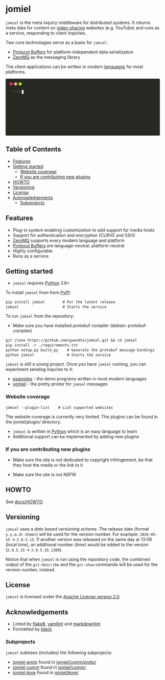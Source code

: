 # jomiel

`jomiel` is the meta inquiry middleware for distributed systems. It
returns meta data for content on [video-sharing] websites (e.g.
YouTube) and runs as a service, responding to client inquiries.

Two core technologies serve as a basis for `jomiel`:

- [Protocol Buffers] for platform-independent data serialization
- [ZeroMQ] as the messaging library

The client applications can be written in modern [languages][examples]
for most platforms.

![Example (jomiel)](./docs/examples/jomiel-framed.svg)

## Table of Contents

<!-- vim-markdown-toc GFM -->

- [Features](#features)
- [Getting started](#getting-started)
  - [Website coverage](#website-coverage)
  - [If you are contributing new plugins](#if-you-are-contributing-new-plugins)
- [HOWTO](#howto)
- [Versioning](#versioning)
- [License](#license)
- [Acknowledgements](#acknowledgements)
  - [Subprojects](#subprojects)

<!-- vim-markdown-toc -->

## Features

- Plug-in system enabling customization to add support for media hosts
- Support for authentication and encryption (CURVE and SSH)
- [ZeroMQ] supports every modern language and platform
- [Protocol Buffers] are language-neutral, platform-neutral
- Highly configurable
- Runs as a service

## Getting started

- `jomiel` requires [Python] 3.6+

To install `jomiel` from from [PyPI]:

```shell
pip install jomiel        # For the latest release
jomiel                    # Starts the service
```

To run `jomiel` from the repository:

- Make sure you have installed protobuf compiler (debian:
  protobuf-compiler)

```shell
git clone https://github.com/guendto/jomiel.git && cd jomiel
pip install -r ./requirements.txt
python setup.py build_py    # Generate the protobuf message bindings
python jomiel               # Starts the service
```

`jomiel` is still a young project. Once you have `jomiel` running, you
can experiment sending inquries to it:

- [examples] - the demo programs written in most modern languages
- [yomiel] - the pretty printer for `jomiel` messages

### Website coverage

```shell
jomiel --plugin-list    # List supported websites
```

The website coverage is currently very limited. The plugins can be
found in the jomiel/plugin/ directory.

- `jomiel` is written in [Python] which is an easy language to learn
- Additional support can be implemented by adding new plugins

### If you are contributing new plugins

- Make sure the site is not dedicated to copyright infringement, be that
  they host the media or the link to it

- Make sure the site is not NSFW

## HOWTO

See [docs/HOWTO](./docs/HOWTO.md).

## Versioning

`jomiel` uses a _date based versioning scheme_. The release date (format
`y.y.m.d(.hhmm)`) will be used for the version number. For example:
`2020-05-15` -> `2.0.5.15`.  If another version was released on the same
day at 13:09 (local time), an additional number (time) would be added to
the version (`2.0.5.15` -> `2.0.5.15.1309`).

Notice that when `jomiel` is run using the repository code, the combined
output of the `git-describe` and the `git-show` commands will be used
for the version number, instead.

## License

`jomiel` is licensed under the [Apache License version 2.0][aplv2].

## Acknowledgements

- Linted by [flake8], [yamllint] and [markdownlint]
- Formatted by [black]

### Subprojects

`jomiel` subtrees (includes) the following subprojects:

- [jomiel-proto] found in [jomiel/comm/proto/](jomiel/comm/proto/)
- [jomiel-comm] found in [jomiel/comm/](jomiel/comm/)
- [jomiel-kore] found in [jomiel/kore/](jomiel/kore/)

[markdownlint]: https://github.com/markdownlint/markdownlint
[video-sharing]: https://en.wikipedia.org/wiki/Video_hosting_service
[protocol buffers]: https://developers.google.com/protocol-buffers/
[jomiel-proto]: https://github.com/guendto/jomiel-proto/
[examples]: https://github.com/guendto/jomiel-examples/
[python]: https://www.python.org/about/gettingstarted/
[jomiel-comm]: https://github.com/guendto/jomiel-comm/
[jomiel-kore]: https://github.com/guendto/jomiel-kore/
[yomiel]: https://github.com/guendto/jomiel-yomiel/
[yamllint]: https://pypi.org/project/yamllint/
[aplv2]: https://www.tldrlegal.com/l/apache2
[flake8]: https://pypi.org/project/flake8/
[black]: https://pypi.org/project/black/
[zeromq]: https://zeromq.org/
[pypi]: https://pypi.org/
